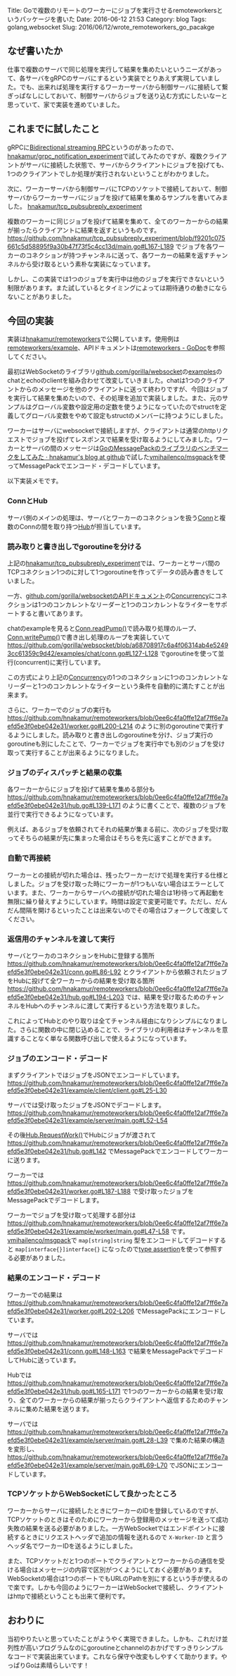 Title: Goで複数のリモートのワーカーにジョブを実行させるremoteworkersというパッケージを書いた
Date: 2016-06-12 21:53
Category: blog
Tags: golang,websocket
Slug: 2016/06/12/wrote_remoteworkers_go_pacakge

## なぜ書いたか
仕事で複数のサーバで同じ処理を実行して結果を集めたいというニーズがあって、各サーバをgRPCのサーバにするという実装でとりあえず実現していました。でも、出来れば処理を実行するワーカーサーバから制御サーバに接続して繋ぎっぱなしにしておいて、制御サーバからジョブを送り込む方式にしたいなーと思っていて、家で実装を進めていました。

## これまでに試したこと
gRPCに[Bidirectional streaming RPC](http://www.grpc.io/docs/tutorials/basic/go.html#bidirectional-streaming-rpc)というのがあったので、[hnakamur/grpc_notification_experiment](https://github.com/hnakamur/grpc_notification_experiment)で試してみたのですが、複数クライアントがサーバに接続した状態で、サーバからクライアントにジョブを投げても、1つのクライアントでしか処理が実行されないということがわかりました。

次に、ワーカーサーバから制御サーバにTCPのソケットで接続しておいて、制御サーバからワーカーサーバにジョブを投げて結果を集めるサンプルを書いてみました。
[hnakamur/tcp_pubsubreply_experiment](https://github.com/hnakamur/tcp_pubsubreply_experiment)

複数のワーカーに同じジョブを投げて結果を集めて、全てのワーカーからの結果が揃ったらクライアントに結果を返すというものです。 https://github.com/hnakamur/tcp_pubsubreply_experiment/blob/f9201c075661c5d58895f9a30b47f73f5c4cc13d/main.go#L167-L189 でジョブを各ワーカーのコネクションが持つチャンネルに送って、各ワーカーの結果を返すチャンネルから受け取るという素朴な実装になっています。

しかし、この実装では1つのジョブを実行中は他のジョブを実行できないという制限があります。また試しているとタイミングによっては期待通りの動きにならないことがありました。

## 今回の実装
実装は[hnakamur/remoteworkers](https://github.com/hnakamur/remoteworkers)で公開しています。使用例は[remoteworkers/example](https://github.com/hnakamur/remoteworkers/tree/0ee6c4fa0ffe12af7ff6e7aefd5e3f0ebe042e31/example)、APIドキュメントは[remoteworkers - GoDoc](https://godoc.org/github.com/hnakamur/remoteworkers)を参照してください。

最初はWebSocketのライブラリ[github.com/gorilla/websocket](https://github.com/gorilla/websocket)の[examples](https://github.com/gorilla/websocket/tree/a68708917c6a4f06314ab4e52493cc61359c9d42/examples)のchatとechoのclientを組み合わせて改変していきました。chatは1つのクライアントからのメッセージを他のクライアントに送って終わりですが、今回はジョブを実行して結果を集めたいので、その処理を追加で実装しました。また、元のサンプルはグローバル変数や設定用の定数を使うようになっていたのでstructを定義してグローバル変数をやめて設定もstructのメンバーに持つようにしました。

ワーカーはサーバにwebsocketで接続しますが、クライアントは通常のhttpリクエストでジョブを投げてレスポンスで結果を受け取るようにしてみました。ワーカーとサーバの間のメッセージは[GoのMessagePackのライブラリのベンチマークをしてみた · hnakamur's blog at github](/blog/2016/06/04/benchmark_go_msgpack_libraries/)で試した[vmihailenco/msgpack](https://github.com/vmihailenco/msgpack)を使ってMessagePackでエンコード・デコードしています。

以下実装メモです。

### ConnとHub
サーバ側のメインの処理は、サーバとワーカーのコネクションを扱う[Conn](https://github.com/hnakamur/remoteworkers/blob/0ee6c4fa0ffe12af7ff6e7aefd5e3f0ebe042e31/conn.go)と複数のConnの間を取り持つ[Hub](https://github.com/hnakamur/remoteworkers/blob/0ee6c4fa0ffe12af7ff6e7aefd5e3f0ebe042e31/hub.go)が担当しています。

### 読み取りと書き出しでgoroutineを分ける
上記の[hnakamur/tcp_pubsubreply_experiment](https://github.com/hnakamur/tcp_pubsubreply_experiment)では、ワーカーとサーバ間のTCPコネクション1つのに対して1つgoroutineを作ってデータの読み書きをしていました。

一方、[github.com/gorilla/websocketのAPIドキュメント](https://godoc.org/github.com/gorilla/websocket)の[Concurrency](https://godoc.org/github.com/gorilla/websocket#hdr-Concurrency)にコネクションは1つのコンカレントなリーダーと1つのコンカレントなライターをサポートすると書いてあります。

chatのexampleを見ると[Conn.readPump()](https://github.com/gorilla/websocket/blob/a68708917c6a4f06314ab4e52493cc61359c9d42/examples/chat/conn.go#L50-L69)で読み取り処理のループ、[Conn.writePump()](https://github.com/gorilla/websocket/blob/a68708917c6a4f06314ab4e52493cc61359c9d42/examples/chat/conn.go#L78-L116)で書き出し処理のループを実装していて https://github.com/gorilla/websocket/blob/a68708917c6a4f06314ab4e52493cc61359c9d42/examples/chat/conn.go#L127-L128 でgoroutineを使って並行(concurrent)に実行しています。

この方式により上記の[Concurrency](https://godoc.org/github.com/gorilla/websocket#hdr-Concurrency)の1つのコネクションに1つのコンカレントなリーダーと1つのコンカレントなライターという条件を自動的に満たすことが出来ます。

さらに、ワーカーでのジョブの実行も https://github.com/hnakamur/remoteworkers/blob/0ee6c4fa0ffe12af7ff6e7aefd5e3f0ebe042e31/worker.go#L200-L214 のように別のgoroutineで実行するようにしました。読み取りと書き出しのgoroutineを分け、ジョブ実行のgoroutineも別にしたことで、ワーカーでジョブを実行中でも別のジョブを受け取って実行することが出来るようになりました。

### ジョブのディスパッチと結果の収集
各ワーカーからにジョブを投げて結果を集める部分も https://github.com/hnakamur/remoteworkers/blob/0ee6c4fa0ffe12af7ff6e7aefd5e3f0ebe042e31/hub.go#L139-L171 のように書くことで、複数のジョブを並行で実行できるようになっています。

例えば、あるジョブを依頼されてそれの結果が集まる前に、次のジョブを受け取ってそちらの結果が先に集まった場合はそちらを先に返すことができます。

### 自動で再接続
ワーカーとの接続が切れた場合は、残ったワーカーだけで処理を実行する仕様としました。ジョブを受け取った時にワーカーが1つもいない場合はエラーとしています。また、ワーカーからサーバへの接続が切れた場合は1秒待って再起動を無限に繰り替えすようにしています。時間は設定で変更可能です。ただし、だんだん間隔を開けるといったことは出来ないのでその場合はフォークして改変してください。

### 返信用のチャンネルを渡して実行
サーバとワーカのコネクションをHubに登録する箇所 https://github.com/hnakamur/remoteworkers/blob/0ee6c4fa0ffe12af7ff6e7aefd5e3f0ebe042e31/conn.go#L86-L92 とクライアントから依頼されたジョブをHubに投げて全ワーカーからの結果を受け取る箇所 https://github.com/hnakamur/remoteworkers/blob/0ee6c4fa0ffe12af7ff6e7aefd5e3f0ebe042e31/hub.go#L194-L203 では、結果を受け取るためのチャンネルをHubへのチャンネルに渡して実行するという方法を取りました。

これによってHubとのやり取りは全てチャンネル経由になりシンプルになりました。さらに関数の中に閉じ込めることで、ライブラリの利用者はチャンネルを意識することなく単なる関数呼び出しで使えるようになっています。

### ジョブのエンコード・デコード

まずクライアントではジョブをJSONでエンコードしています。
https://github.com/hnakamur/remoteworkers/blob/0ee6c4fa0ffe12af7ff6e7aefd5e3f0ebe042e31/example/client/client.go#L25-L30

サーバでは受け取ったジョブをJSONでデコードします。
https://github.com/hnakamur/remoteworkers/blob/0ee6c4fa0ffe12af7ff6e7aefd5e3f0ebe042e31/example/server/main.go#L52-L54

その後[Hub.RequestWork()](https://github.com/hnakamur/remoteworkers/blob/0ee6c4fa0ffe12af7ff6e7aefd5e3f0ebe042e31/hub.go#L193-L205)でHubにジョブが渡されて
https://github.com/hnakamur/remoteworkers/blob/0ee6c4fa0ffe12af7ff6e7aefd5e3f0ebe042e31/hub.go#L142
でMessagePackでエンコードしてワーカーに送ります。

ワーカーでは
https://github.com/hnakamur/remoteworkers/blob/0ee6c4fa0ffe12af7ff6e7aefd5e3f0ebe042e31/worker.go#L187-L188
で受け取ったジョブをMessagePackでデコードします。

ワーカーでジョブを受け取って処理する部分は
https://github.com/hnakamur/remoteworkers/blob/0ee6c4fa0ffe12af7ff6e7aefd5e3f0ebe042e31/example/worker/main.go#L47-L58
です。[vmihailenco/msgpack](https://github.com/vmihailenco/msgpack)で `map[string]string` 型をエンコードしてデコードすると `map[interface{}]interface{}` になったので[type assertion](https://golang.org/ref/spec#Type_assertions)を使って参照する必要がありました。

### 結果のエンコード・デコード
ワーカーでの結果は
https://github.com/hnakamur/remoteworkers/blob/0ee6c4fa0ffe12af7ff6e7aefd5e3f0ebe042e31/worker.go#L202-L206
でMessagePackにエンコードしています。

サーバでは
https://github.com/hnakamur/remoteworkers/blob/0ee6c4fa0ffe12af7ff6e7aefd5e3f0ebe042e31/conn.go#L148-L163
で結果をMessagePackでデコードしてHubに送っています。

Hubでは
https://github.com/hnakamur/remoteworkers/blob/0ee6c4fa0ffe12af7ff6e7aefd5e3f0ebe042e31/hub.go#L165-L171
で1つのワーカーからの結果を受け取り、全てのワーカーからの結果が揃ったらクライアントへ返信するためのチャンネルに集めた結果を送ります。

サーバでは
https://github.com/hnakamur/remoteworkers/blob/0ee6c4fa0ffe12af7ff6e7aefd5e3f0ebe042e31/example/server/main.go#L28-L39
で集めた結果の構造を変形し、
https://github.com/hnakamur/remoteworkers/blob/0ee6c4fa0ffe12af7ff6e7aefd5e3f0ebe042e31/example/server/main.go#L69-L70
でJSONにエンコードしています。

### TCPソケットからWebSocketにして良かったところ

ワーカーからサーバに接続したときにワーカーのIDを登録しているのですが、TCPソケットのときはそのためにワーカーから登録用のメッセージを送って成功失敗の結果を送る必要がありました。一方WebSocketではエンドポイントに接続するときにリクエストヘッダで追加の情報を送れるので `X-Worker-ID` と言うヘッダ名でワーカーIDを送るようにしました。

また、TCPソケットだと1つのポートでクライアントとワーカーからの通信を受ける場合はメッセージの内容で区別がつくようにしておく必要があります。WebSocketの場合は1つのポートでもURLのPathを別にするという手が使えるので楽です。しかも今回のようにワーカーはWebSocketで接続し、クライアントはhttpで接続ということも出来て便利です。

## おわりに
当初やりたいと思っていたことがようやく実現できました。しかも、これだけ並列性が高いプログラムなのにgoroutineとchannelのおかげですっきりシンプルなコードで実装出来ています。これなら保守や改変もしやすくて助かります。やっぱりGoは素晴らしいです！

